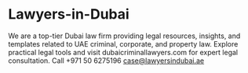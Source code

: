 # Lawyers-in-Dubai
We are a top-tier Dubai law firm providing legal resources, insights, and templates related to UAE criminal, corporate, and property law. Explore practical legal tools and visit dubaicriminallawyers.com for expert legal consultation. Call +971 50 6275196 case@lawyersindubai.ae
